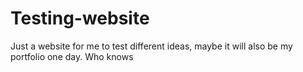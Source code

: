 # Testing-website
Just a website for me to test different ideas, maybe it will also be my portfolio one day. Who knows
